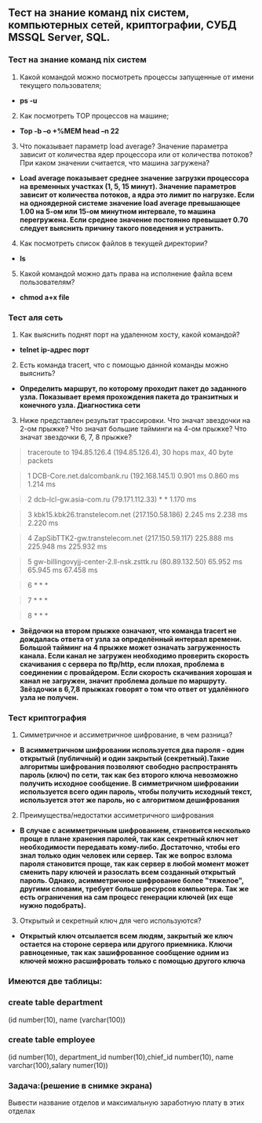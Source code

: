 ## Тест на знание команд nix систем, компьютерных сетей, криптографии, СУБД MSSQL Server, SQL.
### Тест на знание команд nix систем
1. Какой командой можно посмотреть процессы запущенные от имени текущего пользователя;
* **ps -u**
2. Как посмотреть TOP процессов на машине;
* **Top -b –o +%MEM head –n 22**
3. Что показывает параметр load average? Значение параметра зависит от количества ядер процессора или от количества потоков? При каком значении считается, что машина загружена?
* **Load average показывает среднее значение загрузки процессора на временных участках (1, 5, 15 минут). Значение параметров зависит от количества потоков, а ядра это лимит по нагрузке. Если на одноядерной системе значение load average превышающее 1.00 на 5-ом или 15-ом минутном интервале, то машина перегружена. Если среднее значение постоянно превышает 0.70 следует выяснить причину такого поведения и устранить.**
4. Как посмотреть список файлов в текущей директории?
* **ls**
5. Какой командой можно дать права на исполнение файла всем пользователям?
* **chmod a+x file**
### Тест аля сеть

1. Как выяснить поднят порт на удаленном хосту, какой командой?
* **telnet ip-адрес порт**

2. Есть команда tracert, что с помощью данной команды можно выяснить?
* **Определить маршрут, по которому проходит пакет до заданного узла. Показывает время прохождения пакета до транзитных и конечного узла. Диагностика сети**

3. Ниже представлен результат трассировки. Что значат звездочки на 2-ом прыжке? Что значат большие тайминги на 4-ом прыжке? Что значат звездочки 6, 7, 8 прыжке?

> traceroute to 194.85.126.4 (194.85.126.4), 30 hops max, 40 byte packets

> 1 DCB-Core.net.dalcombank.ru (192.168.145.1) 0.901 ms 0.860 ms 1.214 ms

> 2 dcb-lcl-gw.asia-com.ru (79.171.112.33) * * 1.170 ms

> 3 kbk15.kbk26.transtelecom.net (217.150.58.186) 2.245 ms 2.238 ms 2.220 ms

> 4 ZapSibTTK2-gw.transtelecom.net (217.150.59.117) 225.888 ms 225.948 ms 225.932 ms

> 5 gw-billingovyjj-center-2.ll-nsk.zsttk.ru (80.89.132.50) 65.952 ms 65.945 ms 67.458 ms

> 6 * * *

> 7 * * *

> 8 * * *
* **Звёдочки на втором прыжке означают, что команда tracert не дождалась ответа от узла за определённый интервал времени. Большой тайминг на 4 прыжке может означать загруженность канала. Если канал не загружен необходимо проверить скорость скачивания с сервера по ftp/http, если плохая, проблема в соединении с провайдером. Если скорость скачивания хорошая и канал не загружен, значит проблема дольше по маршруту. Звёздочки в 6,7,8 прыжках говорят о том что ответ от удалённого узла не получен.**
### Тест криптография

1. Симметричное и ассиметричное шифрование, в чем разница?
* **В асимметричном шифровании используется два пароля - один открытый (публичный) и один закрытый (секретный).Такие алгоритмы шифрования позволяют свободно распространять пароль (ключ) по сети, так как без второго ключа невозможно получить исходное сообщение. В симметричном шифровании используется всего один пароль, чтобы получить исходный текст, используется этот же пароль, но с алгоритмом дешифрования**
2. Преимущества/недостатки ассиметричного шифрования
* **В случае с асимметричным шифрованием, становится несколько проще в плане хранения паролей, так как секретный ключ нет необходимости передавать кому-либо. Достаточно, чтобы его знал только один человек или сервер. Так же вопрос взлома пароля становится проще, так как сервер в любой момент может сменить пару ключей и разослать всем созданный открытый пароль. Однако, асимметричное шифрование более "тяжелое", другими словами, требует больше ресурсов компьютера. Так же есть ограничения на сам процесс генерации ключей (их еще нужно подобрать).**
3. Открытый и секретный ключ для чего используются?
* **Открытый ключ отсылается всем людям, закрытый же ключ остается на стороне сервера или другого приемника. Ключи равноценные, так как зашифрованное сообщение одним из ключей можно расшифровать только с помощью другого ключа**
### Имеются две таблицы: 
### create table department
(id number(10), name (varchar(100))
### create table employee
(id number(10), department_id number(10),chief_id number(10), name varchar(100),salary numer(10))

### Задача:(решение в снимке экрана)
Вывести название отделов и максимальную заработную плату в этих отделах
